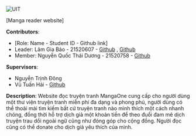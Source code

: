 ﻿![UIT](https://img.shields.io/badge/from-UIT%20VNUHCM-blue?style=for-the-badge&link=https%3A%2F%2Fwww.uit.edu.vn%2F)

[Manga reader website]

**Contributors**:

- [Role: Name - Student ID - Github link]
- Leader: Lâm Gia Bảo - 21520607 - [Github](https://github.com/SakagawaKyohei) , [Github](https://github.com/lamgiabao1039)
- Member: Nguyễn Quốc Thái Dương - 21520758 - [Github](https://github.com/Sunny020303)

**Supervisors**:

- Nguyễn Trịnh Đông
- Vũ Tuấn Hải - [Github](https://github.com/vutuanhai237)

**Description**: Website đọc truyện tranh MangaOne cung cấp cho người dùng một thư viện truyện tranh miễn phí đa dạng và phong phú, người dùng có thể thoải mái tìm kiếm bất cứ truyện tranh nào mình thích một cách nhanh chóng, đồng thời hỗ trợ dịch giả một khoản tiền để theo đuổi đam mê dịch truyện trau dồi ngoài ngữ cũng như đóng góp cho cộng đồng. Người đọc cũng có thể donate cho dịch giả yêu thích của mình.

